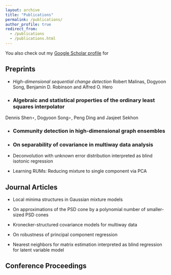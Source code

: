 ```yaml
---
layout: archive
title: "Publications"
permalink: /publications/
author_profile: true
redirect_from:
  - /publications
  - /publications.html
---
```



You also check out my [Google Scholar profile](site.author.googlescholar) for 


## Preprints

* *High-dimensional sequential change detection*
Robert Malinas, Dogyoon Song, Benjamin D. Robinson and Alfred O. Hero

* ### Algebraic and statistical properties of the ordinary least squares interpolator
Dennis Shen⋆, Dogyoon Song⋆, Peng Ding and Jasjeet Sekhon

* ### Community detection in high-dimensional graph ensembles

* ### On separability of covariance in multiway data analysis

* Deconvolution with unknown error distribution interpreted as blind isotonic regression

* Learning RUMs: Reducing mixture to single component via PCA


## Journal Articles

* Local minima structures in Gaussian mixture models

* On approximations of the PSD cone by a polynomial number of smaller-sized PSD cones

* Kronecker-structured covariance models for multiway data

* On robustness of principal component regression

* Nearest neighbors for matrix estimation interpreted as blind regression for latent variable model




## Conference Proceedings